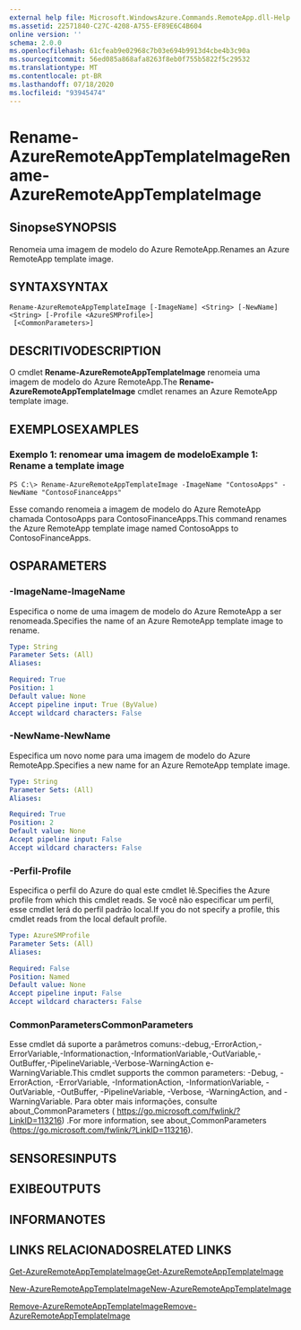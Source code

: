 ```yaml
---
external help file: Microsoft.WindowsAzure.Commands.RemoteApp.dll-Help.xml
ms.assetid: 22571840-C27C-4208-A755-EF89E6C4B604
online version: ''
schema: 2.0.0
ms.openlocfilehash: 61cfeab9e02968c7b03e694b9913d4cbe4b3c90a
ms.sourcegitcommit: 56ed085a868afa8263f8eb0f755b5822f5c29532
ms.translationtype: MT
ms.contentlocale: pt-BR
ms.lasthandoff: 07/18/2020
ms.locfileid: "93945474"
---
```

# <span data-ttu-id="75332-101">Rename-AzureRemoteAppTemplateImage</span><span class="sxs-lookup"><span data-stu-id="75332-101">Rename-AzureRemoteAppTemplateImage</span></span>

## <span data-ttu-id="75332-102">Sinopse</span><span class="sxs-lookup"><span data-stu-id="75332-102">SYNOPSIS</span></span>
<span data-ttu-id="75332-103">Renomeia uma imagem de modelo do Azure RemoteApp.</span><span class="sxs-lookup"><span data-stu-id="75332-103">Renames an Azure RemoteApp template image.</span></span>

## <span data-ttu-id="75332-104">SYNTAX</span><span class="sxs-lookup"><span data-stu-id="75332-104">SYNTAX</span></span>

```
Rename-AzureRemoteAppTemplateImage [-ImageName] <String> [-NewName] <String> [-Profile <AzureSMProfile>]
 [<CommonParameters>]
```

## <span data-ttu-id="75332-105">DESCRITIVO</span><span class="sxs-lookup"><span data-stu-id="75332-105">DESCRIPTION</span></span>
<span data-ttu-id="75332-106">O cmdlet **Rename-AzureRemoteAppTemplateImage** renomeia uma imagem de modelo do Azure RemoteApp.</span><span class="sxs-lookup"><span data-stu-id="75332-106">The **Rename-AzureRemoteAppTemplateImage** cmdlet renames an Azure RemoteApp template image.</span></span>

## <span data-ttu-id="75332-107">EXEMPLOS</span><span class="sxs-lookup"><span data-stu-id="75332-107">EXAMPLES</span></span>

### <span data-ttu-id="75332-108">Exemplo 1: renomear uma imagem de modelo</span><span class="sxs-lookup"><span data-stu-id="75332-108">Example 1: Rename a template image</span></span>
```
PS C:\> Rename-AzureRemoteAppTemplateImage -ImageName "ContosoApps" -NewName "ContosoFinanceApps"
```

<span data-ttu-id="75332-109">Esse comando renomeia a imagem de modelo do Azure RemoteApp chamada ContosoApps para ContosoFinanceApps.</span><span class="sxs-lookup"><span data-stu-id="75332-109">This command renames the Azure RemoteApp template image named ContosoApps to ContosoFinanceApps.</span></span>

## <span data-ttu-id="75332-110">OS</span><span class="sxs-lookup"><span data-stu-id="75332-110">PARAMETERS</span></span>

### <span data-ttu-id="75332-111">-ImageName</span><span class="sxs-lookup"><span data-stu-id="75332-111">-ImageName</span></span>
<span data-ttu-id="75332-112">Especifica o nome de uma imagem de modelo do Azure RemoteApp a ser renomeada.</span><span class="sxs-lookup"><span data-stu-id="75332-112">Specifies the name of an Azure RemoteApp template image to rename.</span></span>

```yaml
Type: String
Parameter Sets: (All)
Aliases: 

Required: True
Position: 1
Default value: None
Accept pipeline input: True (ByValue)
Accept wildcard characters: False
```

### <span data-ttu-id="75332-113">-NewName</span><span class="sxs-lookup"><span data-stu-id="75332-113">-NewName</span></span>
<span data-ttu-id="75332-114">Especifica um novo nome para uma imagem de modelo do Azure RemoteApp.</span><span class="sxs-lookup"><span data-stu-id="75332-114">Specifies a new name for an Azure RemoteApp template image.</span></span>

```yaml
Type: String
Parameter Sets: (All)
Aliases: 

Required: True
Position: 2
Default value: None
Accept pipeline input: False
Accept wildcard characters: False
```

### <span data-ttu-id="75332-115">-Perfil</span><span class="sxs-lookup"><span data-stu-id="75332-115">-Profile</span></span>
<span data-ttu-id="75332-116">Especifica o perfil do Azure do qual este cmdlet lê.</span><span class="sxs-lookup"><span data-stu-id="75332-116">Specifies the Azure profile from which this cmdlet reads.</span></span>
<span data-ttu-id="75332-117">Se você não especificar um perfil, esse cmdlet lerá do perfil padrão local.</span><span class="sxs-lookup"><span data-stu-id="75332-117">If you do not specify a profile, this cmdlet reads from the local default profile.</span></span>

```yaml
Type: AzureSMProfile
Parameter Sets: (All)
Aliases: 

Required: False
Position: Named
Default value: None
Accept pipeline input: False
Accept wildcard characters: False
```

### <span data-ttu-id="75332-118">CommonParameters</span><span class="sxs-lookup"><span data-stu-id="75332-118">CommonParameters</span></span>
<span data-ttu-id="75332-119">Esse cmdlet dá suporte a parâmetros comuns:-debug,-ErrorAction,-ErrorVariable,-Informationaction,-InformationVariable,-OutVariable,-OutBuffer,-PipelineVariable,-Verbose-WarningAction e-WarningVariable.</span><span class="sxs-lookup"><span data-stu-id="75332-119">This cmdlet supports the common parameters: -Debug, -ErrorAction, -ErrorVariable, -InformationAction, -InformationVariable, -OutVariable, -OutBuffer, -PipelineVariable, -Verbose, -WarningAction, and -WarningVariable.</span></span> <span data-ttu-id="75332-120">Para obter mais informações, consulte about_CommonParameters ( https://go.microsoft.com/fwlink/?LinkID=113216) .</span><span class="sxs-lookup"><span data-stu-id="75332-120">For more information, see about_CommonParameters (https://go.microsoft.com/fwlink/?LinkID=113216).</span></span>

## <span data-ttu-id="75332-121">SENSORES</span><span class="sxs-lookup"><span data-stu-id="75332-121">INPUTS</span></span>

## <span data-ttu-id="75332-122">EXIBE</span><span class="sxs-lookup"><span data-stu-id="75332-122">OUTPUTS</span></span>

## <span data-ttu-id="75332-123">INFORMA</span><span class="sxs-lookup"><span data-stu-id="75332-123">NOTES</span></span>

## <span data-ttu-id="75332-124">LINKS RELACIONADOS</span><span class="sxs-lookup"><span data-stu-id="75332-124">RELATED LINKS</span></span>

[<span data-ttu-id="75332-125">Get-AzureRemoteAppTemplateImage</span><span class="sxs-lookup"><span data-stu-id="75332-125">Get-AzureRemoteAppTemplateImage</span></span>](./Get-AzureRemoteAppTemplateImage.md)

[<span data-ttu-id="75332-126">New-AzureRemoteAppTemplateImage</span><span class="sxs-lookup"><span data-stu-id="75332-126">New-AzureRemoteAppTemplateImage</span></span>](./New-AzureRemoteAppTemplateImage.md)

[<span data-ttu-id="75332-127">Remove-AzureRemoteAppTemplateImage</span><span class="sxs-lookup"><span data-stu-id="75332-127">Remove-AzureRemoteAppTemplateImage</span></span>](./Remove-AzureRemoteAppTemplateImage.md)


